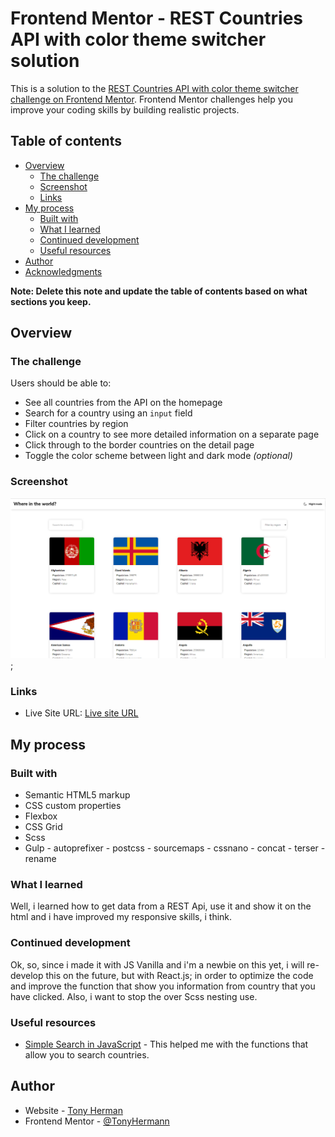 # Frontend Mentor - REST Countries API with color theme switcher solution

This is a solution to the [REST Countries API with color theme switcher challenge on Frontend Mentor](https://www.frontendmentor.io/challenges/rest-countries-api-with-color-theme-switcher-5cacc469fec04111f7b848ca). Frontend Mentor challenges help you improve your coding skills by building realistic projects. 

## Table of contents

- [Overview](#overview)
  - [The challenge](#the-challenge)
  - [Screenshot](#screenshot)
  - [Links](#links)
- [My process](#my-process)
  - [Built with](#built-with)
  - [What I learned](#what-i-learned)
  - [Continued development](#continued-development)
  - [Useful resources](#useful-resources)
- [Author](#author)
- [Acknowledgments](#acknowledgments)

**Note: Delete this note and update the table of contents based on what sections you keep.**

## Overview

### The challenge

Users should be able to:

- See all countries from the API on the homepage
- Search for a country using an `input` field
- Filter countries by region
- Click on a country to see more detailed information on a separate page
- Click through to the border countries on the detail page
- Toggle the color scheme between light and dark mode *(optional)*

### Screenshot

![](./screenshots/screenshot.png);


### Links

- Live Site URL: [Live site URL](https://your-live-site-url.com)

## My process

### Built with

- Semantic HTML5 markup
- CSS custom properties
- Flexbox
- CSS Grid
- Scss
- Gulp - autoprefixer - postcss - sourcemaps - cssnano - concat - terser -rename

### What I learned

Well, i learned how to get data from a REST Api, use it and show it on the html and i have improved my 
responsive skills, i think. 

### Continued development

Ok, so, since i made it with JS Vanilla and i'm a newbie on this yet, i will re-develop this on the future, but with React.js; in order to optimize the code and improve the function that show you information from country that you have clicked. Also, i want to stop the over Scss nesting use.

### Useful resources

- [Simple Search in JavaScript](https://www.youtube.com/watch?v=SWkPXbQXArk) - This helped me with the functions that allow you to search countries.

## Author

- Website - [Tony Herman](https://github.com/TonyHermann)
- Frontend Mentor - [@TonyHermann](https://www.frontendmentor.io/profile/TonyHermann)

